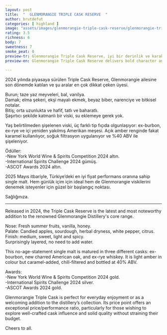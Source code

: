 ```yaml
---
layout: post
title:  "  GLENMORANGIE TRIPLE CASK RESERVE  "
author: brutdefut
categories: [ highland ]
image: "assets/images/glenmorangie-triple-cask-reserve/glenmorangie-triple-cask-reserve.jpg"
rating: 3.5
richness: 6
body: 7
sweetness: 7
smoke_peat: 0
preview-tr: Glenmorangie Triple Cask Reserve, iyi bir derinlik ve karakteri makul fiyatla sunan viskilerden.                        
preview-en: Glenmorangie Triple Cask Reserve delivers bold character and depth at an impressively affordable price.                
     
---
```


2024 yılında piyasaya sürülen Triple Cask Reserve, Glenmorangie ailesine son dönemde katılan ve şu aralar en çok dikkat çeken üyesi.   

Burun; taze yaz meyveleri, bal, vanilya.   
Damak; elma şekeri, ekşi mayalı ekmek, beyaz biber, narenciye ve bitkisel notalar.  
Bitiş; orta uzunlukta ve hafif, tatlı ve baharatlı.  
Şaşırtıcı şekilde katmanlı bir viski, su eklemeye gerek yok.  

Yaş belirtilmeden şişelenen viski, üç farklı tip fıçıda olgunlaşıyor: ex-burbon, ex-rye ve içi yeniden yakılmış Amerikan meşesi. Açık amber renginde fakat karamel kullanılıyor, soğuk filtrasyon uygulanıyor ve %40 ABV ile şişeleniyor.   

Ödüller:  
-New York World Wine & Spirits Competition 2024 altın.  
-International Spirits Challenge 2024 gümüş.  
-ASCOT Awards 2024 altın.  

2025 Mayıs itbariyle, Türkiye’deki en iyi fiyat performans oranına sahip single malt. Hem günlük içim için ideal hem de Glenmorangie viskilerini denemek isteyenler için güzel bir başlangıç noktası.  

Sağlığınıza.                                         
   
-----------------------------------------------

<p id="english"></p>

Released in 2024, the Triple Cask Reserve is the latest and most noteworthy addition to the renowned Glenmorangie Distillery's core range.  

Nose: Fresh summer fruits, vanilla, honey.  
Palate: Candied apples, sourdough, herbal dryness, white pepper, citrus.   
Finish: medium, sweet, light and spicy.  
Surprisingly layered, no need to add water.  

This no-age-statement single malt is matured in three different casks: ex-bourbon, new charred American oak, and ex-rye whiskey. It is light amber in colour but caramel-added, chill-filtered and bottled at 40% ABV.   

Awards:   
-New York World Wine & Spirits Competition 2024 gold.  
-International Spirits Challenge 2024 silver.  
-ASCOT Awards 2024 gold.  

Glenmorangie Triple Cask is perfect for everyday enjoyment or as a welcoming addition to the distillery’s collection. Its price point offers an exceptional price/performance ratio, particularly for those wishing to explore well-crafted cask influence and solid quality without straining their budget.  

Cheers to all.     
 
    
